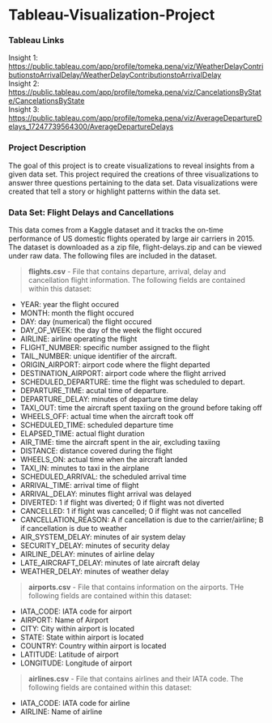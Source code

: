 # Tableau-Visualization-Project

### Tableau Links
Insight 1: https://public.tableau.com/app/profile/tomeka.pena/viz/WeatherDelayContributionstoArrivalDelay/WeatherDelayContributionstoArrivalDelay <br>
Insight 2: https://public.tableau.com/app/profile/tomeka.pena/viz/CancelationsByState/CancelationsByState <br>
Insight 3: https://public.tableau.com/app/profile/tomeka.pena/viz/AverageDepartureDelays_17247739564300/AverageDepartureDelays <br>

### Project Description
The goal of this project is to create visualizations to reveal insights from a given data set. This project required the creations of three visualizations to answer three questions pertaining to the data set. Data visualizations were created that tell a story or highlight patterns within the data set.  

### Data Set: Flight Delays and Cancellations
This data comes from a Kaggle dataset and it tracks the on-time performance of US domestic flights operated by large air carriers in 2015. The dataset is downloaded as a zip file, flight-delays.zip and can be viewed under raw data. The following files are included in the dataset.

> **flights.csv** - File that contains departure, arrival, delay and cancellation flight information. The following fields are contained within this dataset:
* YEAR: year the flight occured
* MONTH: month the flight occured
* DAY: day (numerical) the flight occured
* DAY_OF_WEEK: the day of the week the flight occured
* AIRLINE: airline operating the flight
* FLIGHT_NUMBER: specific number assigned to the flight
* TAIL_NUMBER: unique identifier of the aircraft.
* ORIGIN_AIRPORT: airport code where the flight departed
* DESTINATION_AIRPORT: airport code where the flight arrived
* SCHEDULED_DEPARTURE: time the flight was scheduled to depart.
* DEPARTURE_TIME: acutal time of departure.
* DEPARTURE_DELAY: minutes of departure time delay
* TAXI_OUT: time the aircraft spent taxiing on the ground before taking off
* WHEELS_OFF: actual time when the aircraft took off
* SCHEDULED_TIME: scheduled departure time
* ELAPSED_TIME: actual flight duration
* AIR_TIME: time the aircraft spent in the air, excluding taxiing
* DISTANCE:  distance covered during the flight
* WHEELS_ON: actual time when the aircraft landed
* TAXI_IN: minutes to taxi in the airplane
* SCHEDULED_ARRIVAL: the scheduled arrival time
* ARRIVAL_TIME: arrival time of flight
* ARRIVAL_DELAY: minutes flight arrival was delayed
* DIVERTED: 1 if flight was diverted; 0 if flight was not diverted
* CANCELLED: 1 if flight was cancelled; 0 if flight was not cancelled
* CANCELLATION_REASON: A if cancellation is due to the carrier/airline; B if cancellation is due to weather
* AIR_SYSTEM_DELAY: minutes of air system delay
* SECURITY_DELAY: minutes of security delay
* AIRLINE_DELAY: minutes of airline delay
* LATE_AIRCRAFT_DELAY: minutes of late aircraft delay
* WEATHER_DELAY: minutes of weather delay


> **airports.csv** - File that contains information on the airports. THe following fields are contained within this dataset:
* IATA_CODE: IATA code for airport
* AIRPORT: Name of Airport
* CITY: City within airport is located
* STATE: State within airport is located
* COUNTRY: Country within airport is located
* LATITUDE: Latitude of airport
* LONGITUDE: Longitude of airport

> **airlines.csv** - File that contains airlines and their IATA code. The following fields are contained within this dataset:
* IATA_CODE: IATA code for airline
* AIRLINE: Name of airline


